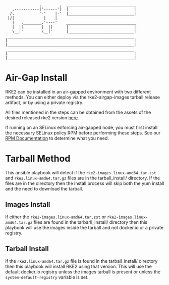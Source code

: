
```
               ,        ,  _______________________________
   ,-----------|'------'|  |                             |
  /.           '-'    |-'  |_____________________________|
 |/|             |    |
   |   .________.'----'    _______________________________
   |  ||        |  ||      |                             |
   \__|'        \__|'      |_____________________________|

|‾‾‾‾‾‾‾‾‾‾‾‾‾‾‾‾‾‾‾‾‾‾‾‾‾‾‾‾‾‾‾‾‾‾‾‾‾‾‾‾‾‾‾‾‾‾‾‾‾‾‾‾‾‾‾‾|
|________________________________________________________|

|‾‾‾‾‾‾‾‾‾‾‾‾‾‾‾‾‾‾‾‾‾‾‾‾‾‾‾‾‾‾‾‾‾‾‾‾‾‾‾‾‾‾‾‾‾‾‾‾‾‾‾‾‾‾‾‾|
|________________________________________________________|
```
# Air-Gap Install

RKE2 can be installed in an air-gapped environment with two different methods. You can either deploy via the rke2-airgap-images tarball release artifact, or by using a private registry.

All files mentioned in the steps can be obtained from the assets of the desired released rke2 version [here](https://github.com/rancher/rke2/releases).

If running on an SELinux enforcing air-gapped node, you must first install the necessary SELinux policy RPM before performing these steps. See our [RPM Documentation](https://docs.rke2.io/install/methods/#rpm) to determine what you need.

# Tarball Method
This ansible playbook will detect if the `rke2-images.linux-amd64.tar.zst` and `rke2.linux-amd64.tar.gz` files are in the tarball_install/ directory. If the files are in the directory then the install process will skip both the yum install and the need to download the tarball.

## Images Install
If either the `rke2-images.linux-amd64.tar.zst` or `rke2-images.linux-amd64.tar.gz` files are found in the tarbarll_install/ directory then this playbook will use the images inside the tarball and not docker.io or a private registry.

## Tarball Install
If the `rke2.linux-amd64.tar.gz` file is found in the tarball_install/ directory then this playbook will install RKE2 using that version. This will use the default docker.io registry unless the images tarball is present or unless the `system-default-registry` variable is set.
